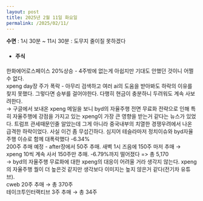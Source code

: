 ```yaml
---
layout: post
title: 2025년 2월 11일 화요일
permalink: /2025/02/11/
---
```

**수면** : 1시 30분 ~ 11시 30분 : 도무지 줄이질 못하겠다<br/>
* #### 주식<br/>
한화에어로스페이스 20%상승 - 4주밖에 없는게 아쉽지만 기대도 안했던 것이니 어쩔수 없다.<br/>
xpeng day장 주가 폭락 - 아무리 검색하고 여러 ai의 도움을 받아봐도 하락의 이유를 찾지 못했다. 그렇다면 승부를 걸어야한다. 다행히 현금이 충분하니 두려워도 계속 사보려한다.<br/>
→ 구글에서 보내온 xpeng 메일을 보니 byd의 자율주행 전면 무료화 전략으로 인해 특히 자율주행에 강점을 가지고 있는 xpeng이 가장 큰 영향을 받는거 같다는 뉴스가 있었다. 트럼프 관세때문인줄 알았는데 그게 아니라 중국내부의 치열한 경쟁우려에서 나온 급격한 하락이었다. 사실 이건 좀 무섭긴하다. 심지어 테슬라마저 정치이슈와 byd자율주행 이슈로 함께 대폭락했다 -6.34%<br/>
200주 추매 예정 - after장에서 50주 추매. 새벽 1시 즈음에 150주 마저 추매 → xpeng 10씩 계속 사서 150주만 추매. -6.79%까지 떨어졌다 => 총 5,170<br/>
→ byd의 자율주행 무료화에 대한 xpeng의 대응이 어려울 거라 생각지 않는다. xpeng의 자율주행 퀄이 더 높은것 같지만 생각보다 이미지는 높지 않은거 같다(전기차 유튜브).<br/>
cweb 20주 추매 → 총 370주<br/>
테이크투인터랙티브 3주 추매 → 총 34주